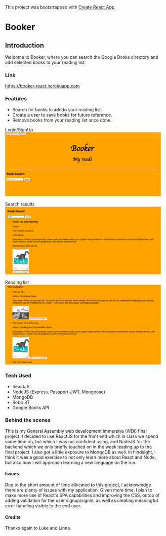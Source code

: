 This project was bootstrapped with [Create React App](https://github.com/facebook/create-react-app).

# Booker

## Introduction

Welcome to Booker, where you can search the Google Books directory and add selected books to your reading list.

### Link
https://booker-react.herokuapp.com


### Features

* Search for books to add to your reading list.
* Create a user to save books for future reference.
* Remove books from your reading list once done.

Login/SignUp
![homescreen](/images/Home.png)

Search results
![searchResults](/images/Search.png)

Reading list
![readingList](/images/ReadingList.png)

### Tech Used

* ReactJS
* NodeJS (Express, Passport-JWT, Mongoose)
* MongoDB
* Robo 3T
* Google Books API

### Behind the scenes

This is my General Assembly web development immersive (WDI) final project.  I decided to use ReactJS for the front end which in class we spend some time on, but which I was not confident using, and NodeJS for the backend which we only briefly touched on in the week leading up to the final project.  I also got a little exposure to MongoDB as well.  In hindsight, I think it was a good exercise to not only learn more about React and Node, but also how I will approach learning a new language on the run.


#### Issues

Due to the short amount of time allocated to this project, I acknowledge there are plenty of issues with my application.  Given more time, I plan to make more use of React's SPA capabilities and improving the CSS, ontop of adding validation for the user signup/signin, as well as creating meaningful error handling visible to the end user. 


#### Credits

Thanks again to Luke and Linna.


